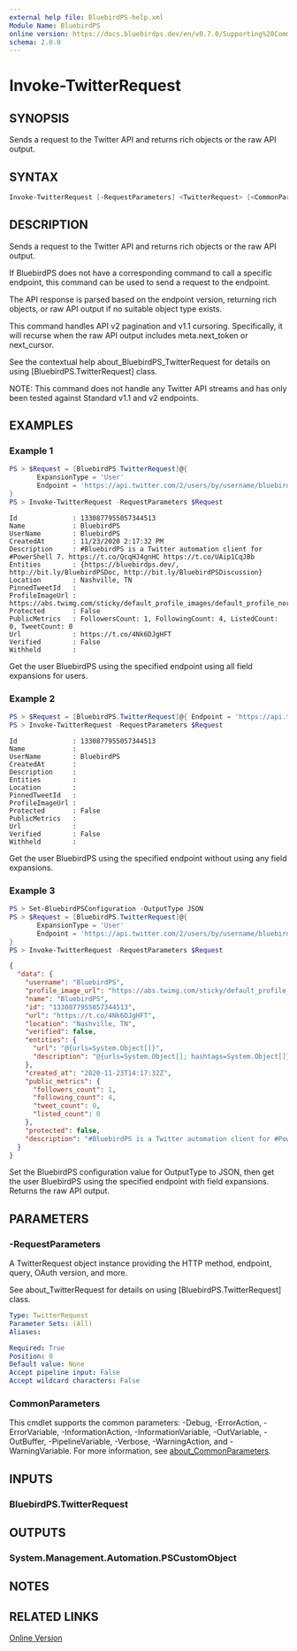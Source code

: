 ```yaml
---
external help file: BluebirdPS-help.xml
Module Name: BluebirdPS
online version: https://docs.bluebirdps.dev/en/v0.7.0/Supporting%20Commands/Invoke-TwitterRequest
schema: 2.0.0
---
```


# Invoke-TwitterRequest

## SYNOPSIS

Sends a request to the Twitter API and returns rich objects or the raw API output.

## SYNTAX

```powershell
Invoke-TwitterRequest [-RequestParameters] <TwitterRequest> [<CommonParameters>]
```

## DESCRIPTION

Sends a request to the Twitter API and returns rich objects or the raw API output.

If BluebirdPS does not have a corresponding command to call a specific endpoint, this command can be used to send a request to the endpoint.

The API response is parsed based on the endpoint version, returning rich objects, or raw API output if no suitable object type exists.

This command handles API v2 pagination and v1.1 cursoring. Specifically, it will recurse when the raw API output includes meta.next_token or next_cursor.

See the contextual help about_BluebirdPS_TwitterRequest for details on using [BluebirdPS.TwitterRequest] class.

NOTE: This command does not handle any Twitter API streams and has only been tested against Standard v1.1 and v2 endpoints.

## EXAMPLES

### Example 1

```powershell
PS > $Request = [BluebirdPS.TwitterRequest]@{
       ExpansionType = 'User'
       Endpoint = 'https://api.twitter.com/2/users/by/username/bluebirdps'
}
PS > Invoke-TwitterRequest -RequestParameters $Request
```

```text
Id              : 1330877955057344513
Name            : BluebirdPS
UserName        : BluebirdPS
CreatedAt       : 11/23/2020 2:17:32 PM
Description     : #BluebirdPS is a Twitter automation client for #PowerShell 7. https://t.co/QcqHJ4gnHC https://t.co/UAip1CqJBb
Entities        : {https://bluebirdps.dev/, http://bit.ly/BluebirdPSDoc, http://bit.ly/BluebirdPSDiscussion}
Location        : Nashville, TN
PinnedTweetId   :
ProfileImageUrl : https://abs.twimg.com/sticky/default_profile_images/default_profile_normal.png
Protected       : False
PublicMetrics   : FollowersCount: 1, FollowingCount: 4, ListedCount: 0, TweetCount: 0
Url             : https://t.co/4Nk6DJgHFT
Verified        : False
Withheld        :
```

Get the user BluebirdPS using the specified endpoint using all field expansions for users.

### Example 2

```powershell
PS > $Request = [BluebirdPS.TwitterRequest]@{ Endpoint = 'https://api.twitter.com/2/users/by/username/bluebirdps' }
PS > Invoke-TwitterRequest -RequestParameters $Request
```

```text
Id              : 1330877955057344513
Name            :
UserName        : BluebirdPS
CreatedAt       :
Description     :
Entities        :
Location        :
PinnedTweetId   :
ProfileImageUrl :
Protected       : False
PublicMetrics   :
Url             :
Verified        : False
Withheld        :
```

Get the user BluebirdPS using the specified endpoint without using any field expansions.

### Example 3

```powershell
PS > Set-BluebirdPSConfiguration -OutputType JSON
PS > $Request = [BluebirdPS.TwitterRequest]@{
       ExpansionType = 'User'
       Endpoint = 'https://api.twitter.com/2/users/by/username/bluebirdps'
}
PS > Invoke-TwitterRequest -RequestParameters $Request
```

```json
{
  "data": {
    "username": "BluebirdPS",
    "profile_image_url": "https://abs.twimg.com/sticky/default_profile_images/default_profile_normal.png",
    "name": "BluebirdPS",
    "id": "1330877955057344513",
    "url": "https://t.co/4Nk6DJgHFT",
    "location": "Nashville, TN",
    "verified": false,
    "entities": {
      "url": "@{urls=System.Object[]}",
      "description": "@{urls=System.Object[]; hashtags=System.Object[]}"
    },
    "created_at": "2020-11-23T14:17:32Z",
    "public_metrics": {
      "followers_count": 1,
      "following_count": 4,
      "tweet_count": 0,
      "listed_count": 0
    },
    "protected": false,
    "description": "#BluebirdPS is a Twitter automation client for #PowerShell 7. https://t.co/QcqHJ4gnHC https://t.co/UAip1CqJBb"
  }
}
```

Set the BluebirdPS configuration value for OutputType to JSON, then get the user BluebirdPS using the specified endpoint with field expansions. Returns the raw API output.

## PARAMETERS

### -RequestParameters

A TwitterRequest object instance providing the HTTP method, endpoint, query, OAuth version, and more.

See about_TwitterRequest for details on using [BluebirdPS.TwitterRequest] class.

```yaml
Type: TwitterRequest
Parameter Sets: (All)
Aliases:

Required: True
Position: 0
Default value: None
Accept pipeline input: False
Accept wildcard characters: False
```

### CommonParameters

This cmdlet supports the common parameters: -Debug, -ErrorAction, -ErrorVariable, -InformationAction, -InformationVariable, -OutVariable, -OutBuffer, -PipelineVariable, -Verbose, -WarningAction, and -WarningVariable. For more information, see [about_CommonParameters](http://go.microsoft.com/fwlink/?LinkID=113216).

## INPUTS

### BluebirdPS.TwitterRequest

## OUTPUTS

### System.Management.Automation.PSCustomObject

## NOTES

## RELATED LINKS

[Online Version](https://docs.bluebirdps.dev/en/v0.7.0/Supporting%20Commands/Invoke-TwitterRequest)
